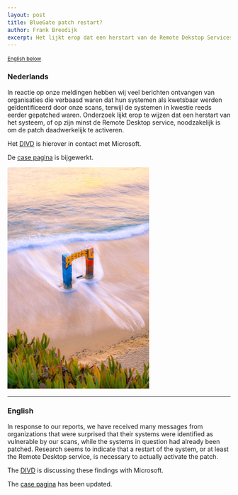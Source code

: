 ```yaml
---
layout: post
title: BlueGate patch restart?
author: Frank Breedijk
excerpt: Het lijkt erop dat een herstart van de Remote Dekstop Services nodig is om de patch te activeren / It looks like a restart of the Remote Desktop Services is needed to activate the patch
---
```

<small>[English below](#english)</small>

### Nederlands

In reactie op onze meldingen hebben wij veel berichten ontvangen van organisaties die verbaasd waren dat hun systemen als kwetsbaar werden geïdentificeerd door onze scans, terwijl de systemen in kwestie reeds eerder gepatched waren. Onderzoek lijkt erop te wijzen dat een herstart van het systeem, of op zijn minst de Remote Desktop service, noodzakelijk is om de patch daadwerkelijk te activeren.

Het [DIVD](https://www.divd.nl) is hierover in contact met Microsoft.

De [case pagina](/DIVD-2020-00003) is bijgewerkt.

![A picture of a a blue and red gate in the sea](/assets/images/bluegate_small.png "Image copyright Scopio")

<hr>

### English

In response to our reports, we have received many messages from organizations that were surprised that their systems were identified as vulnerable by our scans, while the systems in question had already been patched. Research seems to indicate that a restart of the system, or at least the Remote Desktop service, is necessary to actually activate the patch.

The [DIVD](https://www.divd.nl) is discussing these findings with Microsoft.

The [case pagina](/DIVD-2020-00003) has been updated.
